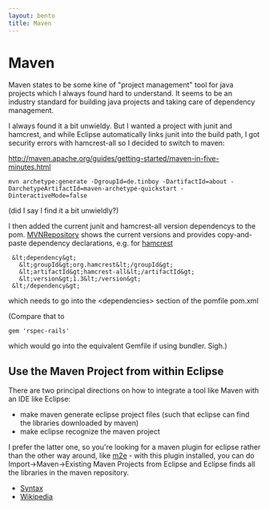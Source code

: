 ```yaml
---
layout: bento
title: Maven
---
```


Maven
========

Maven states to be some kine of "project management" tool for java projects which
I always found hard to understand. It seems to be an industry standard for
building java projects and taking care of dependency management.

I always found it a bit unwieldy. But I wanted a project with junit and
hamcrest, and while Eclipse automatically links junit into the build path,
I got security errors with hamcrest-all so I decided to switch to maven:

http://maven.apache.org/guides/getting-started/maven-in-five-minutes.html

    mvn archetype:generate -DgroupId=de.tinboy -DartifactId=about -DarchetypeArtifactId=maven-archetype-quickstart -DinteractiveMode=false

(did I say I find it a bit unwieldly?)

I then added the current junit and hamcrest-all version dependencys to the pom.
[MVNRepository]() shows the current versions and provides copy-and-paste dependency
declarations, e.g. for [hamcrest](http://mvnrepository.com/artifact/org.hamcrest/hamcrest-all/1.3)

     &lt;dependency&gt;
       &lt;groupId&gt;org.hamcrest&lt;/groupId&gt;
       &lt;artifactId&gt;hamcrest-all&lt;/artifactId&gt;
       &lt;version&gt;1.3&lt;/version&gt;
     &lt;/dependency&gt;

which needs to go into the &lt;dependencies&gt; section of the pomfile pom.xml

(Compare that to

    gem 'rspec-rails'

which would go into the equivalent Gemfile if using bundler. Sigh.)

Use the Maven Project from within Eclipse
---------------------------------------------

There are two principal directions on how to integrate a tool like Maven with
an IDE like Eclipse:
- make maven generate eclipse project files (such that eclipse can find the
  libraries downloaded by maven)
- make eclipse recognize the maven project

I prefer the latter one, so you're looking for a maven plugin for eclipse rather
than the other way around, like
[m2e](http://eclipse.org/m2e/) - with this plugin installed, you can do
Import->Maven->Existing Maven Projects from Eclipse and Eclipse finds all
the libraries in the maven repository.




* [Syntax](http://daringfireball.net/projects/markdown/syntax/)
* [Wikipedia](http://en.wikipedia.org/wiki/Markdown)

